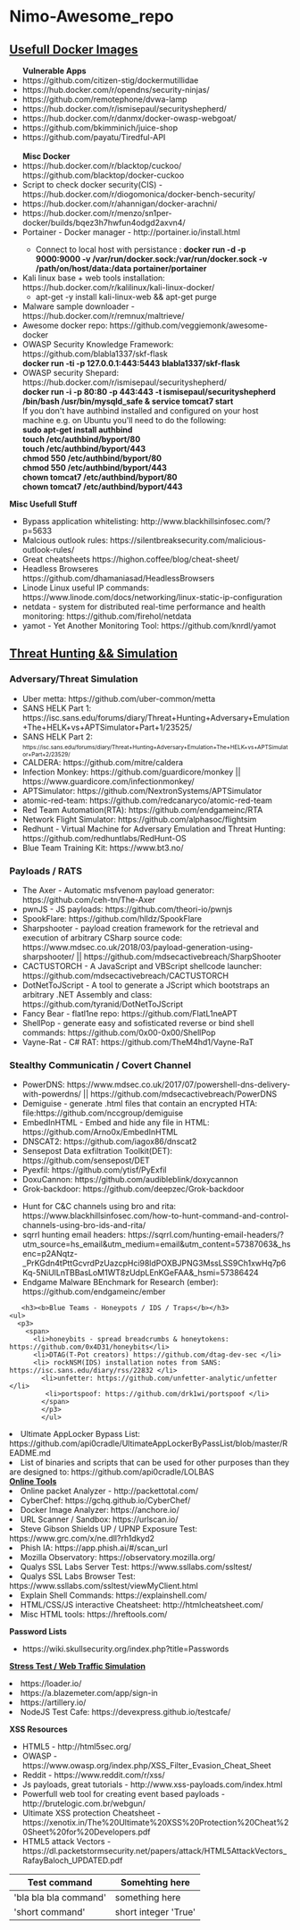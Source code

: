 # Nimo-Awesome_repo

<h2><b><u>Usefull Docker Images</u></b></h2>
<ul><p1><b>Vulnerable Apps</b></p1>
<li>https://github.com/citizen-stig/dockermutillidae</li>
<li>https://hub.docker.com/r/opendns/security-ninjas/</li>
<li>https://github.com/remotephone/dvwa-lamp</li>
<li>https://hub.docker.com/r/ismisepaul/securityshepherd/</li>
<li>https://hub.docker.com/r/danmx/docker-owasp-webgoat/</li>
<li>https://github.com/bkimminich/juice-shop</li>
  <li>https://github.com/payatu/Tiredful-API</li>
  <br>
<p1 class="lead"><b>Misc Docker</b></p1>
<li>https://hub.docker.com/r/blacktop/cuckoo/    https://github.com/blacktop/docker-cuckoo </li>
<li>Script to check docker security(CIS) - https://hub.docker.com/r/diogomonica/docker-bench-security/ </li>
<li>https://hub.docker.com/r/ahannigan/docker-arachni/</li>
<li>https://hub.docker.com/r/menzo/sn1per-docker/builds/bqez3h7hwfun4odgd2axvn4/</li>
<li> Portainer - Docker manager - http://portainer.io/install.html</li>
  <ul ul style="list-style-type:circle">
  <li> Connect to local host with persistance : <b>docker run -d -p 9000:9000 -v /var/run/docker.sock:/var/run/docker.sock -v /path/on/host/data:/data portainer/portainer</b></li>
  </ul>
  <li> Kali linux base + web tools installation: https://hub.docker.com/r/kalilinux/kali-linux-docker/
  <ul style="list-style-type:circle">
  <li>apt-get -y install kali-linux-web && apt-get purge</li>
  </ul>
  <li>Malware sample downloader - https://hub.docker.com/r/remnux/maltrieve/ </li>
  <li> Awesome docker repo: https://github.com/veggiemonk/awesome-docker </li>
  <li> OWASP Security Knowledge Framework: https://github.com/blabla1337/skf-flask <br>
  <b>docker run -ti -p 127.0.0.1:443:5443 blabla1337/skf-flask</b></li>
  <li>OWASP security Shepard: https://hub.docker.com/r/ismisepaul/securityshepherd/<br>
  <b>docker run -i -p 80:80 -p 443:443 -t ismisepaul/securityshepherd /bin/bash /usr/bin/mysqld_safe & service tomcat7 start </b><br>
If you don't have authbind installed and configured on your host machine e.g. on Ubuntu you'll need to do the following:
<b><br> 
sudo apt-get install authbind  <br> 
touch /etc/authbind/byport/80  <br> 
touch /etc/authbind/byport/443  <br> 
chmod 550 /etc/authbind/byport/80  <br> 
chmod 550 /etc/authbind/byport/443  <br> 
chown tomcat7 /etc/authbind/byport/80  <br> 
chown tomcat7 /etc/authbind/byport/443</b></li>
</ul>


<p2><b>Misc Usefull Stuff</b></p2>
<ul>
<li>Bypass application whitelisting: http://www.blackhillsinfosec.com/?p=5633</li>
<li>Malcious outlook rules: https://silentbreaksecurity.com/malicious-outlook-rules/ </li>
<li>Great cheatsheets https://highon.coffee/blog/cheat-sheet/ </li>
<li>Headless Browseres https://github.com/dhamaniasad/HeadlessBrowsers </li>
  <li> Linode Linux useful IP commands: https://www.linode.com/docs/networking/linux-static-ip-configuration </li>
  <li>netdata - system for distributed real-time performance and health monitoring: https://github.com/firehol/netdata </li>
  <li>yamot - Yet Another Monitoring Tool: https://github.com/knrdl/yamot</li>
</ul>

<h2><strong><u>Threat Hunting && Simulation</u></strong></h2>

  <h3><b>Adversary/Threat Simulation</b></h3>
  <ul>
    <p3>
    <span>
   <li>Uber metta: https://github.com/uber-common/metta </li>
  <li> SANS HELK Part 1: https://isc.sans.edu/forums/diary/Threat+Hunting+Adversary+Emulation+The+HELK+vs+APTSimulator+Part+1/23525/ </li>
  <li> SANS HELK Part 2: <font size="1"> https://isc.sans.edu/forums/diary/Threat+Hunting+Adversary+Emulation+The+HELK+vs+APTSimulator+Part+2/23529/ </font></li>
  <li> CALDERA: https://github.com/mitre/caldera </li>
  <li> Infection Monkey: https://github.com/guardicore/monkey || https://www.guardicore.com/infectionmonkey/</li>
    <li>APTSimulator: https://github.com/NextronSystems/APTSimulator</li>
  <li>atomic-red-team: https://github.com/redcanaryco/atomic-red-team </li>
  <li>Red Team Automation(RTA): https://github.com/endgameinc/RTA </li>
  <li>Network Flight Simulator: https://github.com/alphasoc/flightsim </li>
  <li>Redhunt - Virtual Machine for Adversary Emulation and Threat Hunting: https://github.com/redhuntlabs/RedHunt-OS </li>
  <li> Blue Team Training Kit: https://www.bt3.no/ </li>
    </span>
  </p3>
  </ul>
  <h3><b>Payloads / RATS</b></h3>
    <ul>
      <p3>
        <span>
   <li>The Axer - Automatic msfvenom payload generator: https://github.com/ceh-tn/The-Axer </li>
            <li>pwnJS - JS payloads: https://github.com/theori-io/pwnjs </li>
            <li>SpookFlare: https://github.com/hlldz/SpookFlare </li>
          <li>Sharpshooter - payload creation framework for the retrieval and execution of arbitrary CSharp source code: https://www.mdsec.co.uk/2018/03/payload-generation-using-sharpshooter/ || https://github.com/mdsecactivebreach/SharpShooter </li>
          <li>CACTUSTORCH - A JavaScript and VBScript shellcode launcher: https://github.com/mdsecactivebreach/CACTUSTORCH </li>
          <li>DotNetToJScript - A tool to generate a JScript which bootstraps an arbitrary .NET Assembly and class: https://github.com/tyranid/DotNetToJScript </li>
            <li>Fancy Bear - flatl1ne repo: https://github.com/FlatL1neAPT </li>
          <li>ShellPop - generate easy and sofisticated reverse or bind shell commands: https://github.com/0x00-0x00/ShellPop</li>
          <li>Vayne-Rat - C# RAT: https://github.com/TheM4hd1/Vayne-RaT</li>
      </span>
     </p3>
          </ul>
            <h3><b>Stealthy Communicatin / Covert Channel</b></h3>
    <ul>
      <p3>
        <span>
          <li>PowerDNS: https://www.mdsec.co.uk/2017/07/powershell-dns-delivery-with-powerdns/ || https://github.com/mdsecactivebreach/PowerDNS </li>
          <li>Demiguise - generate .html files that contain an encrypted HTA: file:https://github.com/nccgroup/demiguise </li>
          <li>EmbedInHTML - Embed and hide any file in HTML: https://github.com/Arno0x/EmbedInHTML </li>
            <li> DNSCAT2: https://github.com/iagox86/dnscat2 </li>
            <li>Sensepost Data exfiltration Toolkit(DET): https://github.com/sensepost/DET </li>
  <li>Pyexfil: https://github.com/ytisf/PyExfil </li>
            <li>DoxuCannon: https://github.com/audibleblink/doxycannon </li>
          <li>Grok-backdoor: https://github.com/deepzec/Grok-backdoor </li>
          </p3>
        </span>
 </ul>
          <ul>
  
  <li>Hunt for C&C channels using bro and rita: https://www.blackhillsinfosec.com/how-to-hunt-command-and-control-channels-using-bro-ids-and-rita/ </li>
  <li>sqrrl hunting email headers: https://sqrrl.com/hunting-email-headers/?utm_source=hs_email&utm_medium=email&utm_content=57387063&_hsenc=p2ANqtz-_PrKGdn4tPttGcvrdPzUazcpHci98ldPOXBJPNG3MssLSS9Ch1xwHq7p6Kq-5NiUlLnTBBasLoM1WT8zUdpLEnKGeFAA&_hsmi=57386424 </li>
  
  
 

 
  <li> Endgame Malware BEnchmark for Research (ember): https://github.com/endgameinc/ember </li>
  </ul>

  
       <h3><b>Blue Teams - Honeypots / IDS / Traps</b></h3>
    <ul>
      <p3>
        <span>
          <li>honeybits - spread breadcrumbs & honeytokens: https://github.com/0x4D31/honeybits</li>
          <li>DTAG(T-Pot creators) https://github.com/dtag-dev-sec </li>
          <li> rockNSM(IDS) installation notes from SANS: https://isc.sans.edu/diary/rss/22832 </li>
            <li>unfetter: https://github.com/unfetter-analytic/unfetter </li>
             <li>portspoof: https://github.com/drk1wi/portspoof </li>
            </span>
            </p3>
            </ul>
          
          





 
  <li> Ultimate AppLocker Bypass List: https://github.com/api0cradle/UltimateAppLockerByPassList/blob/master/README.md</li>
  <li>List of binaries and scripts that can be used for other purposes than they are designed to: https://github.com/api0cradle/LOLBAS </li>
</ul>
<p2><b><u>Online Tools</u></b><p2>
<li>Online packet Analyzer - http://packettotal.com/ </li>
<li>CyberChef: https://gchq.github.io/CyberChef/</li>
<li>Docker Image Analyzer: https://anchore.io/</li>
<li>URL Scanner / Sandbox: https://urlscan.io/</li>
<li>Steve Gibson Shields UP / UPNP Exposure Test: https://www.grc.com/x/ne.dll?rh1dkyd2 </li>
<li>Phish IA: https://app.phish.ai/#/scan_url </li>
<li>Mozilla Observatory: https://observatory.mozilla.org/ </li>
<li>Qualys SSL Labs Server Test: https://www.ssllabs.com/ssltest/ </li>
<li>Qualys SSL Labs Browser Test: https://www.ssllabs.com/ssltest/viewMyClient.html </li>
<li>Explain Shell Commands: https://explainshell.com/ </li>
<li>HTML/CSS/JS interactive Cheatsheet: http://htmlcheatsheet.com/</li>
<li>Misc HTML tools: https://hreftools.com/ </li>

<p2><b>Password Lists</b></p2>
<ul>
<li>https://wiki.skullsecurity.org/index.php?title=Passwords</li>
</ul>

<p2><b><u>Stress Test / Web Traffic Simulation</u></b><p2>
<li>https://loader.io/</li>
<li>https://a.blazemeter.com/app/sign-in</li>
<li>https://artillery.io/</li>
<li> NodeJS Test Cafe: https://devexpress.github.io/testcafe/ </li>

<p2><b>XSS Resources</b></p2>
<ul>
<li>HTML5 - http://html5sec.org/</li>
<li>OWASP - https://www.owasp.org/index.php/XSS_Filter_Evasion_Cheat_Sheet</li>
<li>Reddit - https://www.reddit.com/r/xss/</li>
<li>Js payloads, great tutorials - http://www.xss-payloads.com/index.html</li>
<li>Powerfull web tool for creating event based payloads - http://brutelogic.com.br/webgun/ </li>
<li>Ultimate XSS protection Cheatsheet - https://xenotix.in/The%20Ultimate%20XSS%20Protection%20Cheat%20Sheet%20for%20Developers.pdf </li>
<li>HTML5 attack Vectors - https://dl.packetstormsecurity.net/papers/attack/HTML5AttackVectors_RafayBaloch_UPDATED.pdf </li>
</ul>

| Test command | Somehting here |
| --- | --- |
| 'bla bla bla command' | something here |
| 'short command' | short integer 'True' |

